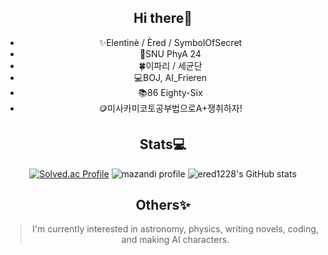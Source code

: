 <div align="center">

## Hi there👋

- ✨Elentinè / Èred / SymbolOfSecret
- 🌟SNU PhyA 24 
- 🍀이파리 / 세균단
- 💻BOJ, AI_Frieren
- 📚86 Eighty-Six
- 🪙미사카미코토공부법으로A+쟁취하자!

## Stats💻
  
  [![Solved.ac Profile](http://mazassumnida.wtf/api/v2/generate_badge?boj=ered1228)](https://solved.ac/profile/ered1228)
  ![mazandi profile](http://mazandi.herokuapp.com/api?handle=ered1228&theme=white)
  ![ered1228's GitHub stats](https://github-readme-stats.vercel.app/api?username=ered1228&show_icons=true&theme=cobalt)

## Others✨

> I'm currently interested in astronomy, physics, writing novels, coding, and making AI characters.



</div>


